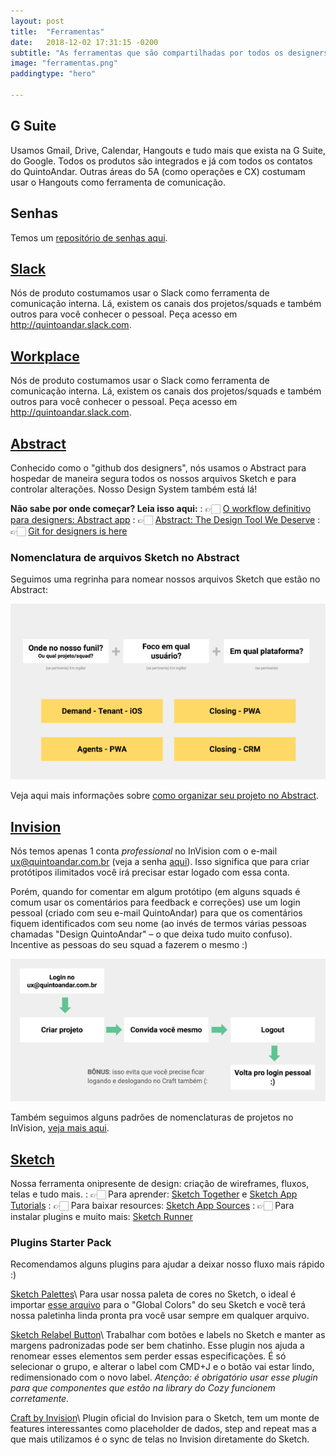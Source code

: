 ```yaml
---
layout: post
title:  "Ferramentas"
date:   2018-12-02 17:31:15 -0200
subtitle: "As ferramentas que são compartilhadas por todos os designers de produto do QuintoAndar."
image: "ferramentas.png"
paddingtype: "hero"

---
```


## G Suite

Usamos Gmail, Drive, Calendar, Hangouts e tudo mais que exista na G Suite, do Google. Todos os produtos são integrados e já com todos os contatos do QuintoAndar. Outras áreas do 5A (como operações e CX) costumam usar o Hangouts como ferramenta de comunicação.

## Senhas
Temos um [repositório de senhas aqui](https://docs.google.com/spreadsheets/d/1-zkx4eawy1QNBzVyyCHCTqvFMlkes-DErpvdJ_8EHig/edit?usp=sharing).

## [Slack](https://slack.com/)

Nós de produto costumamos usar o Slack como ferramenta de comunicação interna. Lá, existem os canais dos projetos/squads e também outros para você conhecer o pessoal. Peça acesso em <http://quintoandar.slack.com>.

## [Workplace](https://quintoandar.facebook.com/)

Nós de produto costumamos usar o Slack como ferramenta de comunicação interna. Lá, existem os canais dos projetos/squads e também outros para você conhecer o pessoal. Peça acesso em http://quintoandar.slack.com.

## [Abstract](https://www.goabstract.com/)

Conhecido como o "github dos designers", nós usamos o Abstract para hospedar de maneira segura todos os nossos arquivos Sketch e para controlar alterações. Nosso Design System também está lá!  

**Não sabe por onde começar? Leia isso aqui:**
: 👉🏻	[O workflow definitivo para designers: Abstract app](https://brasil.uxdesign.cc/abstract-app-e-o-workflow-definitivo-para-designers-e146d42a2498)
: 👉🏻	[Abstract: The Design Tool We Deserve](https://blog.prototypr.io/abstract-the-design-tool-we-deserve-6157bb94469e)
: 👉🏻	[Git for designers is here](http://hackingui.com/design/git-for-designers-abstract/)

### Nomenclatura de arquivos Sketch no Abstract

Seguimos uma regrinha para nomear nossos arquivos Sketch que estão no Abstract:

![](/assets/img/nomenclatura-sketch.png)

Veja aqui mais informações sobre [como organizar seu projeto no Abstract](https://drive.google.com/a/quintoandar.com.br/open?id=13DV5MgpTLY7iCgEgbdMAJDDFxoUwQNnCwntYINCyQ6s).


## [Invision](https://www.invisionapp.com/)

Nós temos apenas 1 conta _professional_ no InVision com o e-mail <ux@quintoandar.com.br> (veja a senha [aqui](https://docs.google.com/spreadsheets/d/1-zkx4eawy1QNBzVyyCHCTqvFMlkes-DErpvdJ_8EHig/edit?usp=sharing)). Isso significa que para criar protótipos ilimitados você irá precisar estar logado com essa conta.  

Porém, quando for comentar em algum protótipo (em alguns squads é comum usar os comentários para feedback e correções) use um login pessoal (criado com seu e-mail QuintoAndar) para que os comentários fiquem identificados com seu nome (ao invés de termos várias pessoas chamadas "Design QuintoAndar" – o que deixa tudo muito confuso). Incentive as pessoas do seu squad a fazerem o mesmo :)

![](/assets/img/invision-flow.png)

Também seguimos alguns padrões de nomenclaturas de projetos no InVision, [veja mais aqui](https://docs.google.com/presentation/d/13DV5MgpTLY7iCgEgbdMAJDDFxoUwQNnCwntYINCyQ6s/edit#slide=id.g3b3d14a50b_0_30).

## [Sketch](https://www.sketchapp.com/)
Nossa ferramenta onipresente de design: criação de wireframes, fluxos, telas e tudo mais.
: 👉🏻	Para aprender: [Sketch Together](https://www.youtube.com/channel/UCZHkx_OyRXHb1D3XTqOidRw) e [Sketch App Tutorials](https://www.youtube.com/playlist?list=PLLnpHn493BHE6UIsdKYlS5zu-ZYvx22CS)
: 👉🏻	Para baixar resources: [Sketch App Sources](https://www.sketchappsources.com/)
: 👉🏻	Para instalar plugins e muito mais: [Sketch Runner](https://sketchrunner.com/)


### Plugins Starter Pack

Recomendamos alguns plugins para ajudar a deixar nosso fluxo mais rápido :)

[Sketch Palettes](https://github.com/andrewfiorillo/sketch-palettes)\\
Para usar nossa paleta de cores no Sketch, o ideal é importar [esse arquivo](https://drive.google.com/open?id=1LDntFXzEwuBfFL0msKp51_H2ODWEmK_p) para o "Global Colors" do seu Sketch e você terá nossa paletinha linda pronta pra você usar sempre em qualquer arquivo.

[Sketch Relabel Button](https://github.com/kenmoore/sketch-relabel-button)\\
Trabalhar com botões e labels no Sketch e manter as margens padronizadas pode ser bem chatinho. Esse plugin nos ajuda a renomear esses elementos sem perder essas especificações. É só selecionar o grupo, e alterar o label com CMD+J e o botão vai estar lindo, redimensionado com o novo label. *Atenção: é obrigatório usar esse plugin para que componentes que estão na library do Cozy funcionem corretamente.*

[Craft by Invision](https://www.invisionapp.com/craft)\\
Plugin oficial do Invision para o Sketch, tem um monte de features interessantes como placeholder de dados, step and repeat mas a que mais utilizamos é o sync de telas no Invision diretamente do Sketch.
